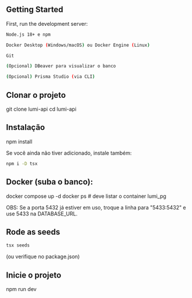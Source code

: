 ## Getting Started

First, run the development server:

```bash
Node.js 18+ e npm

Docker Desktop (Windows/macOS) ou Docker Engine (Linux)

Git

(Opcional) DBeaver para visualizar o banco

(Opcional) Prisma Studio (via CLI)
```

## Clonar o projeto

git clone <url-do-seu-repo> lumi-api
cd lumi-api

## Instalação

npm install

Se você ainda não tiver adicionado, instale também:

```bash
npm i -D tsx
```

## Docker (suba o banco):

docker compose up -d
docker ps   # deve listar o container lumi_pg

OBS: Se a porta 5432 já estiver em uso, troque a linha para "5433:5432" e use 5433 na DATABASE_URL.

## Rode as seeds

```bash
tsx seeds
```
(ou verifique no package.json)
## Inicie o projeto

npm run dev
